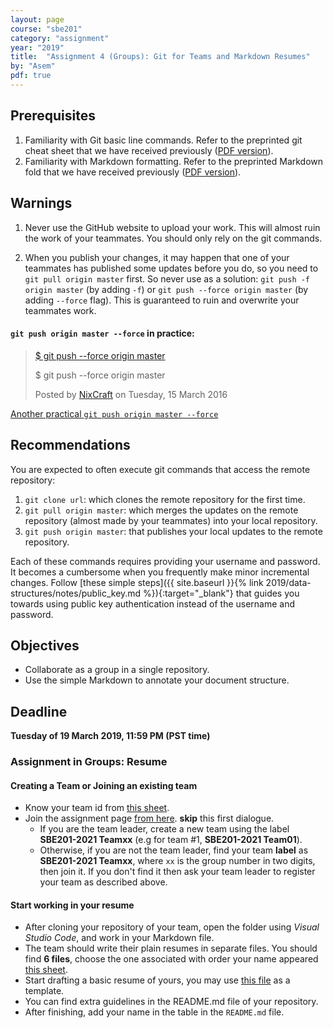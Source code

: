 ```yaml
---
layout: page
course: "sbe201"
category: "assignment"
year: "2019"
title:  "Assignment 4 (Groups): Git for Teams and Markdown Resumes"
by: "Asem"
pdf: true
---
```


## Prerequisites

1. Familiarity with Git basic line commands. Refer to the preprinted git cheat sheet that we have received previously ([PDF version](https://education.github.com/git-cheat-sheet-education.pdf)).
2. Familiarity with Markdown formatting. Refer to the preprinted Markdown fold that we have received previously ([PDF version](https://enterprise.github.com/downloads/en/markdown-cheatsheet.pdf)).

## Warnings

1. <p class="text-danger" markdown="1">Never use the GitHub website to upload your work. This will almost ruin the work of your teammates. You should only rely on the git commands.</p>
1. When you publish your changes, it may happen that one of your teammates has published some updates before you do, so you need to `git pull origin master` first. So never use as a solution: `git push -f origin master` (by adding `-f`) or `git push --force origin master` (by adding `--force` flag). This is guaranteed to ruin and overwrite your teammates work.

#### `git push origin master --force` in practice:

<div class="fb-video" data-href="https://www.facebook.com/nixcraft/videos/1258756887471020/" data-width="500" data-show-text="true"><blockquote cite="https://developers.facebook.com/nixcraft/videos/1258756887471020/" class="fb-xfbml-parse-ignore"><a href="https://developers.facebook.com/nixcraft/videos/1258756887471020/">$ git push --force origin master</a><p>$ git push --force origin master</p>Posted by <a href="https://www.facebook.com/nixcraft/">NixCraft</a> on Tuesday, 15 March 2016</blockquote></div>



[Another practical `git push origin master --force`](https://66.media.tumblr.com/864179eb909776f6208ce1ab8a82c36d/tumblr_o0t4eiOvyQ1v060foo1_500.gif?fbclid=IwAR0X9RShZNjoJ7JC_fCCpHUQOsraMkFnuaZT4ZOwKApYuSP28wU6U2mc1Gk)

## Recommendations

You are expected to often execute git commands that access the remote repository:
    
 1. `git clone url`: which clones the remote repository for the first time.
 2. `git pull origin master`: which merges the updates on the remote repository (almost made by your teammates) into your local repository. 
 3. `git push origin master`: that publishes your local updates to the remote repository.
 
Each of these commands requires providing your username and password. It becomes a cumbersome when you frequently make minor incremental changes. Follow [these simple steps]({{ site.baseurl }}{% link 2019/data-structures/notes/public_key.md %}){:target="_blank"} that guides you towards using public key authentication instead of the username and password.

## Objectives

* Collaborate as a group in a single repository.
* Use the simple Markdown to annotate your document structure.

## Deadline

**Tuesday of 19 March 2019, 11:59 PM (PST time)**

### Assignment in Groups: Resume

#### Creating a Team or Joining an existing team

* Know your team id from [this sheet](https://docs.google.com/spreadsheets/d/1W2bvlF3XUEBwjQ2ArbhgaEqx3ZhwbjIb1bT_OJaZ7cU/edit?usp=sharing).
* Join the assignment page [from here](https://classroom.github.com/g/MhjXa_SX). **skip** this first dialogue.
    * If you are the team leader, create a new team using the label **SBE201-2021 Teamxx** (e.g for team \#1, **SBE201-2021 Team01**).
    * Otherwise, if you are not the team leader, find your team **label** as **SBE201-2021 Teamxx**, where `xx` is the group number in two digits, then join it. If you don't find it then ask your team leader to register your team as described above.
    

#### Start working in your resume

* After cloning your repository of your team, open the folder using *Visual Studio Code*, and work in your Markdown file. 
* The team should write their plain resumes in separate files. You should find **6 files**, choose the one associated with order your name appeared [this sheet](https://docs.google.com/spreadsheets/d/1W2bvlF3XUEBwjQ2ArbhgaEqx3ZhwbjIb1bT_OJaZ7cU/edit?usp=sharing).
* Start drafting a basic resume of yours, you may use [this file](/2019/data-structures/assignments/resumes/asem) as a template.
* You can find extra guidelines in the README.md file of your repository.
* After finishing, add your name in the table in the `README.md` file.

